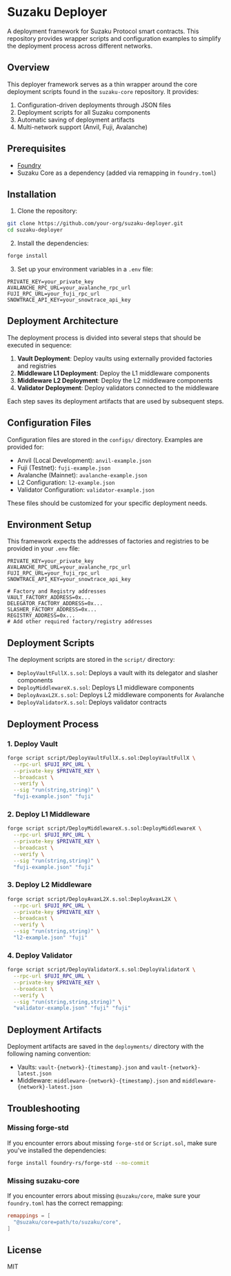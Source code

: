# Suzaku Deployer

A deployment framework for Suzaku Protocol smart contracts. This repository provides wrapper scripts and configuration examples to simplify the deployment process across different networks.

## Overview

This deployer framework serves as a thin wrapper around the core deployment scripts found in the `suzaku-core` repository. It provides:

1. Configuration-driven deployments through JSON files
2. Deployment scripts for all Suzaku components
3. Automatic saving of deployment artifacts
4. Multi-network support (Anvil, Fuji, Avalanche)

## Prerequisites

- [Foundry](https://book.getfoundry.sh/getting-started/installation)
- Suzaku Core as a dependency (added via remapping in `foundry.toml`)

## Installation

1. Clone the repository:
```sh
git clone https://github.com/your-org/suzaku-deployer.git
cd suzaku-deployer
```

2. Install the dependencies:
```sh
forge install
```

3. Set up your environment variables in a `.env` file:
```
PRIVATE_KEY=your_private_key
AVALANCHE_RPC_URL=your_avalanche_rpc_url
FUJI_RPC_URL=your_fuji_rpc_url
SNOWTRACE_API_KEY=your_snowtrace_api_key
```

## Deployment Architecture

The deployment process is divided into several steps that should be executed in sequence:

1. **Vault Deployment**: Deploy vaults using externally provided factories and registries
2. **Middleware L1 Deployment**: Deploy the L1 middleware components
3. **Middleware L2 Deployment**: Deploy the L2 middleware components
4. **Validator Deployment**: Deploy validators connected to the middleware

Each step saves its deployment artifacts that are used by subsequent steps.

## Configuration Files

Configuration files are stored in the `configs/` directory. Examples are provided for:

- Anvil (Local Development): `anvil-example.json`
- Fuji (Testnet): `fuji-example.json`
- Avalanche (Mainnet): `avalanche-example.json`
- L2 Configuration: `l2-example.json`
- Validator Configuration: `validator-example.json`

These files should be customized for your specific deployment needs.

## Environment Setup

This framework expects the addresses of factories and registries to be provided in your `.env` file:

```
PRIVATE_KEY=your_private_key
AVALANCHE_RPC_URL=your_avalanche_rpc_url
FUJI_RPC_URL=your_fuji_rpc_url
SNOWTRACE_API_KEY=your_snowtrace_api_key

# Factory and Registry addresses 
VAULT_FACTORY_ADDRESS=0x...
DELEGATOR_FACTORY_ADDRESS=0x...
SLASHER_FACTORY_ADDRESS=0x...
REGISTRY_ADDRESS=0x...
# Add other required factory/registry addresses
```

## Deployment Scripts

The deployment scripts are stored in the `script/` directory:

- `DeployVaultFullX.s.sol`: Deploys a vault with its delegator and slasher components
- `DeployMiddlewareX.s.sol`: Deploys L1 middleware components
- `DeployAvaxL2X.s.sol`: Deploys L2 middleware components for Avalanche
- `DeployValidatorX.s.sol`: Deploys validator contracts

## Deployment Process

### 1. Deploy Vault

```sh
forge script script/DeployVaultFullX.s.sol:DeployVaultFullX \
  --rpc-url $FUJI_RPC_URL \
  --private-key $PRIVATE_KEY \
  --broadcast \
  --verify \
  --sig "run(string,string)" \
  "fuji-example.json" "fuji"
```

### 2. Deploy L1 Middleware

```sh
forge script script/DeployMiddlewareX.s.sol:DeployMiddlewareX \
  --rpc-url $FUJI_RPC_URL \
  --private-key $PRIVATE_KEY \
  --broadcast \
  --verify \
  --sig "run(string,string)" \
  "fuji-example.json" "fuji"
```

### 3. Deploy L2 Middleware

```sh
forge script script/DeployAvaxL2X.s.sol:DeployAvaxL2X \
  --rpc-url $FUJI_RPC_URL \
  --private-key $PRIVATE_KEY \
  --broadcast \
  --verify \
  --sig "run(string,string)" \
  "l2-example.json" "fuji"
```

### 4. Deploy Validator

```sh
forge script script/DeployValidatorX.s.sol:DeployValidatorX \
  --rpc-url $FUJI_RPC_URL \
  --private-key $PRIVATE_KEY \
  --broadcast \
  --verify \
  --sig "run(string,string,string)" \
  "validator-example.json" "fuji" "fuji"
```

## Deployment Artifacts

Deployment artifacts are saved in the `deployments/` directory with the following naming convention:

- Vaults: `vault-{network}-{timestamp}.json` and `vault-{network}-latest.json`
- Middleware: `middleware-{network}-{timestamp}.json` and `middleware-{network}-latest.json`

## Troubleshooting

### Missing forge-std

If you encounter errors about missing `forge-std` or `Script.sol`, make sure you've installed the dependencies:

```sh
forge install foundry-rs/forge-std --no-commit
```

### Missing suzaku-core

If you encounter errors about missing `@suzaku/core`, make sure your `foundry.toml` has the correct remapping:

```toml
remappings = [
  "@suzaku/core=path/to/suzaku/core",
]
```

## License

MIT 
